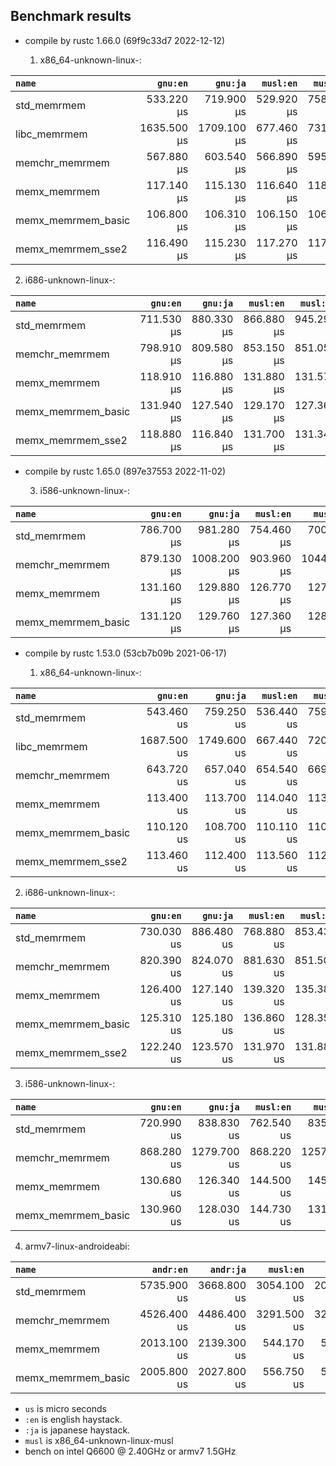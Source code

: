 ## Benchmark results

- compile by rustc 1.66.0 (69f9c33d7 2022-12-12)

  1. x86_64-unknown-linux-:

|         `name`          |  `gnu:en`   |  `gnu:ja`   |  `musl:en`  |  `musl:ja`  |
|:------------------------|------------:|------------:|------------:|------------:|
| std_memrmem             |  533.220 µs |  719.900 µs |  529.920 µs |  758.690 µs |
| libc_memrmem            | 1635.500 µs | 1709.100 µs |  677.460 µs |  731.650 µs |
| memchr_memrmem          |  567.880 µs |  603.540 µs |  566.890 µs |  595.790 µs |
| memx_memrmem            |  117.140 µs |  115.130 µs |  116.640 µs |  118.710 µs |
| memx_memrmem_basic      |  106.800 µs |  106.310 µs |  106.150 µs |  106.940 µs |
| memx_memrmem_sse2       |  116.490 µs |  115.230 µs |  117.270 µs |  117.510 µs |

  2. i686-unknown-linux-:

|         `name`          |  `gnu:en`   |  `gnu:ja`   |  `musl:en`  |  `musl:ja`  |
|:------------------------|------------:|------------:|------------:|------------:|
| std_memrmem             |  711.530 µs |  880.330 µs |  866.880 µs |  945.290 µs |
| memchr_memrmem          |  798.910 µs |  809.580 µs |  853.150 µs |  851.050 µs |
| memx_memrmem            |  118.910 µs |  116.880 µs |  131.880 µs |  131.570 µs |
| memx_memrmem_basic      |  131.940 µs |  127.540 µs |  129.170 µs |  127.360 µs |
| memx_memrmem_sse2       |  118.880 µs |  116.840 µs |  131.700 µs |  131.340 µs |

- compile by rustc 1.65.0 (897e37553 2022-11-02)

  3. i586-unknown-linux-:

|         `name`          |  `gnu:en`   |  `gnu:ja`   |  `musl:en`  |  `musl:ja`  |
|:------------------------|------------:|------------:|------------:|------------:|
| std_memrmem             |  786.700 µs |  981.280 µs |  754.460 µs |  700.420 µs |
| memchr_memrmem          |  879.130 µs | 1008.200 µs |  903.960 µs | 1044.900 µs |
| memx_memrmem            |  131.160 µs |  129.880 µs |  126.770 µs |  127.520 µs |
| memx_memrmem_basic      |  131.120 µs |  129.760 µs |  127.360 µs |  128.080 µs |


- compile by rustc 1.53.0 (53cb7b09b 2021-06-17)

  1. x86_64-unknown-linux-:

|         `name`          |  `gnu:en`   |  `gnu:ja`   |  `musl:en`  |  `musl:ja`  |
|:------------------------|------------:|------------:|------------:|------------:|
| std_memrmem             |  543.460 us |  759.250 us |  536.440 us |  759.370 us |
| libc_memrmem            | 1687.500 us | 1749.600 us |  667.440 us |  720.360 us |
| memchr_memrmem          |  643.720 us |  657.040 us |  654.540 us |  669.780 us |
| memx_memrmem            |  113.400 us |  113.700 us |  114.040 us |  113.620 us |
| memx_memrmem_basic      |  110.120 us |  108.700 us |  110.110 us |  110.010 us |
| memx_memrmem_sse2       |  113.460 us |  112.400 us |  113.560 us |  112.770 us |

  2. i686-unknown-linux-:

|         `name`          |  `gnu:en`   |  `gnu:ja`   |  `musl:en`  |  `musl:ja`  |
|:------------------------|------------:|------------:|------------:|------------:|
| std_memrmem             |  730.030 us |  886.480 us |  768.880 us |  853.430 us |
| memchr_memrmem          |  820.390 us |  824.070 us |  881.630 us |  851.500 us |
| memx_memrmem            |  126.400 us |  127.140 us |  139.320 us |  135.380 us |
| memx_memrmem_basic      |  125.310 us |  125.180 us |  136.860 us |  128.350 us |
| memx_memrmem_sse2       |  122.240 us |  123.570 us |  131.970 us |  131.880 us |

  3. i586-unknown-linux-:

|         `name`          |  `gnu:en`   |  `gnu:ja`   |  `musl:en`  |  `musl:ja`  |
|:------------------------|------------:|------------:|------------:|------------:|
| std_memrmem             |  720.990 us |  838.830 us |  762.540 us |  835.690 us |
| memchr_memrmem          |  868.280 us | 1279.700 us |  868.220 us | 1257.300 us |
| memx_memrmem            |  130.680 us |  126.340 us |  144.500 us |  145.400 us |
| memx_memrmem_basic      |  130.960 us |  128.030 us |  144.730 us |  131.690 us |

  4. armv7-linux-androideabi:

|         `name`          |  `andr:en`  |  `andr:ja`  |  `musl:en`  |  `musl:ja`  |
|:------------------------|------------:|------------:|------------:|------------:|
| std_memrmem             | 5735.900 us | 3668.800 us | 3054.100 us | 2006.900 us |
| memchr_memrmem          | 4526.400 us | 4486.400 us | 3291.500 us | 3245.300 us |
| memx_memrmem            | 2013.100 us | 2139.300 us |  544.170 us |  534.090 us |
| memx_memrmem_basic      | 2005.800 us | 2027.800 us |  556.750 us |  542.600 us |


- `us` is micro seconds
- `:en` is english haystack.
- `:ja` is japanese haystack.
- `musl` is x86_64-unknown-linux-musl
- bench on intel Q6600 @ 2.40GHz or armv7 1.5GHz
